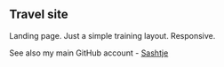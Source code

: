 ## Travel site

Landing page. Just a simple training layout. Responsive.

See also my main GitHub account - [Sashtje](https://github.com/sashtje)

